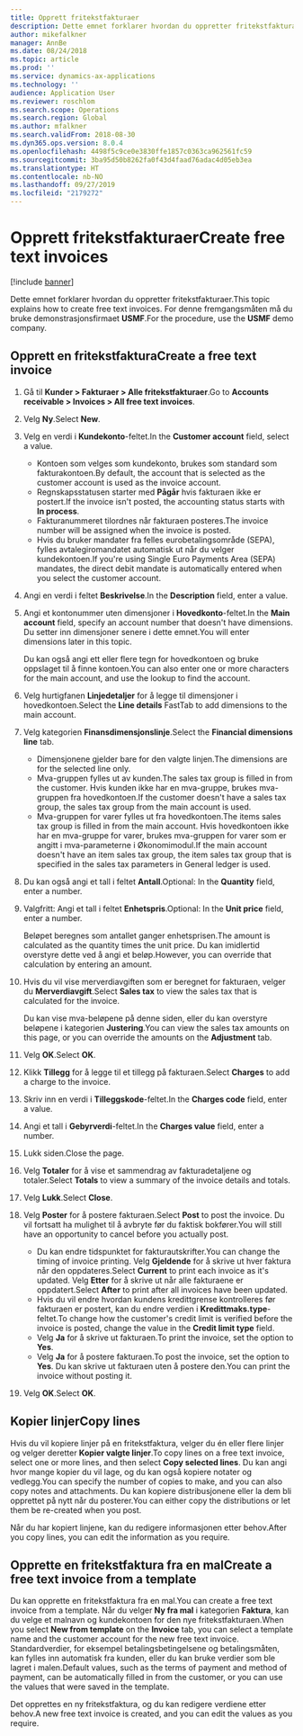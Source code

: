 ```yaml
---
title: Opprett fritekstfakturaer
description: Dette emnet forklarer hvordan du oppretter fritekstfakturaer.
author: mikefalkner
manager: AnnBe
ms.date: 08/24/2018
ms.topic: article
ms.prod: ''
ms.service: dynamics-ax-applications
ms.technology: ''
audience: Application User
ms.reviewer: roschlom
ms.search.scope: Operations
ms.search.region: Global
ms.author: mfalkner
ms.search.validFrom: 2018-08-30
ms.dyn365.ops.version: 8.0.4
ms.openlocfilehash: 4498f5c9ce0e3830ffe1857c0363ca962561fc59
ms.sourcegitcommit: 3ba95d50b8262fa0f43d4faad76adac4d05eb3ea
ms.translationtype: HT
ms.contentlocale: nb-NO
ms.lasthandoff: 09/27/2019
ms.locfileid: "2179272"
---
```

# <a name="create-free-text-invoices"></a><span data-ttu-id="a86e8-103">Opprett fritekstfakturaer</span><span class="sxs-lookup"><span data-stu-id="a86e8-103">Create free text invoices</span></span>

[!include [banner](../includes/banner.md)]

<span data-ttu-id="a86e8-104">Dette emnet forklarer hvordan du oppretter fritekstfakturaer.</span><span class="sxs-lookup"><span data-stu-id="a86e8-104">This topic explains how to create free text invoices.</span></span> <span data-ttu-id="a86e8-105">For denne fremgangsmåten må du bruke demonstrasjonsfirmaet **USMF**.</span><span class="sxs-lookup"><span data-stu-id="a86e8-105">For the procedure, use the **USMF** demo company.</span></span>

## <a name="create-a-free-text-invoice"></a><span data-ttu-id="a86e8-106">Opprett en fritekstfaktura</span><span class="sxs-lookup"><span data-stu-id="a86e8-106">Create a free text invoice</span></span>

1. <span data-ttu-id="a86e8-107">Gå til **Kunder \> Fakturaer \> Alle fritekstfakturaer**.</span><span class="sxs-lookup"><span data-stu-id="a86e8-107">Go to **Accounts receivable \> Invoices \> All free text invoices**.</span></span>
2. <span data-ttu-id="a86e8-108">Velg **Ny**.</span><span class="sxs-lookup"><span data-stu-id="a86e8-108">Select **New**.</span></span>
3. <span data-ttu-id="a86e8-109">Velg en verdi i **Kundekonto**-feltet.</span><span class="sxs-lookup"><span data-stu-id="a86e8-109">In the **Customer account** field, select a value.</span></span>

    * <span data-ttu-id="a86e8-110">Kontoen som velges som kundekonto, brukes som standard som fakturakontoen.</span><span class="sxs-lookup"><span data-stu-id="a86e8-110">By default, the account that is selected as the customer account is used as the invoice account.</span></span>
    * <span data-ttu-id="a86e8-111">Regnskapsstatusen starter med **Pågår** hvis fakturaen ikke er postert.</span><span class="sxs-lookup"><span data-stu-id="a86e8-111">If the invoice isn't posted, the accounting status starts with **In process**.</span></span>
    * <span data-ttu-id="a86e8-112">Fakturanummeret tilordnes når fakturaen posteres.</span><span class="sxs-lookup"><span data-stu-id="a86e8-112">The invoice number will be assigned when the invoice is posted.</span></span>
    * <span data-ttu-id="a86e8-113">Hvis du bruker mandater fra felles eurobetalingsområde (SEPA), fylles avtalegiromandatet automatisk ut når du velger kundekontoen.</span><span class="sxs-lookup"><span data-stu-id="a86e8-113">If you're using Single Euro Payments Area (SEPA) mandates, the direct debit mandate is automatically entered when you select the customer account.</span></span>

4. <span data-ttu-id="a86e8-114">Angi en verdi i feltet **Beskrivelse**.</span><span class="sxs-lookup"><span data-stu-id="a86e8-114">In the **Description** field, enter a value.</span></span>
5. <span data-ttu-id="a86e8-115">Angi et kontonummer uten dimensjoner i **Hovedkonto**-feltet.</span><span class="sxs-lookup"><span data-stu-id="a86e8-115">In the **Main account** field, specify an account number that doesn't have dimensions.</span></span> <span data-ttu-id="a86e8-116">Du setter inn dimensjoner senere i dette emnet.</span><span class="sxs-lookup"><span data-stu-id="a86e8-116">You will enter dimensions later in this topic.</span></span>

    <span data-ttu-id="a86e8-117">Du kan også angi ett eller flere tegn for hovedkontoen og bruke oppslaget til å finne kontoen.</span><span class="sxs-lookup"><span data-stu-id="a86e8-117">You can also enter one or more characters for the main account, and use the lookup to find the account.</span></span>

6. <span data-ttu-id="a86e8-118">Velg hurtigfanen **Linjedetaljer** for å legge til dimensjoner i hovedkontoen.</span><span class="sxs-lookup"><span data-stu-id="a86e8-118">Select the **Line details** FastTab to add dimensions to the main account.</span></span>
7. <span data-ttu-id="a86e8-119">Velg kategorien **Finansdimensjonslinje**.</span><span class="sxs-lookup"><span data-stu-id="a86e8-119">Select the **Financial dimensions line** tab.</span></span>

    * <span data-ttu-id="a86e8-120">Dimensjonene gjelder bare for den valgte linjen.</span><span class="sxs-lookup"><span data-stu-id="a86e8-120">The dimensions are for the selected line only.</span></span>
    * <span data-ttu-id="a86e8-121">Mva-gruppen fylles ut av kunden.</span><span class="sxs-lookup"><span data-stu-id="a86e8-121">The sales tax group is filled in from the customer.</span></span> <span data-ttu-id="a86e8-122">Hvis kunden ikke har en mva-gruppe, brukes mva-gruppen fra hovedkontoen.</span><span class="sxs-lookup"><span data-stu-id="a86e8-122">If the customer doesn't have a sales tax group, the sales tax group from the main account is used.</span></span>
    * <span data-ttu-id="a86e8-123">Mva-gruppen for varer fylles ut fra hovedkontoen.</span><span class="sxs-lookup"><span data-stu-id="a86e8-123">The items sales tax group is filled in from the main account.</span></span> <span data-ttu-id="a86e8-124">Hvis hovedkontoen ikke har en mva-gruppe for varer, brukes mva-gruppen for varer som er angitt i mva-parameterne i Økonomimodul.</span><span class="sxs-lookup"><span data-stu-id="a86e8-124">If the main account doesn't have an item sales tax group, the item sales tax group that is specified in the sales tax parameters in General ledger is used.</span></span>

8. <span data-ttu-id="a86e8-125">Du kan også angi et tall i feltet **Antall**.</span><span class="sxs-lookup"><span data-stu-id="a86e8-125">Optional: In the **Quantity** field, enter a number.</span></span>
9. <span data-ttu-id="a86e8-126">Valgfritt: Angi et tall i feltet **Enhetspris**.</span><span class="sxs-lookup"><span data-stu-id="a86e8-126">Optional: In the **Unit price** field, enter a number.</span></span>

    <span data-ttu-id="a86e8-127">Beløpet beregnes som antallet ganger enhetsprisen.</span><span class="sxs-lookup"><span data-stu-id="a86e8-127">The amount is calculated as the quantity times the unit price.</span></span> <span data-ttu-id="a86e8-128">Du kan imidlertid overstyre dette ved å angi et beløp.</span><span class="sxs-lookup"><span data-stu-id="a86e8-128">However, you can override that calculation by entering an amount.</span></span>

10. <span data-ttu-id="a86e8-129">Hvis du vil vise merverdiavgiften som er beregnet for fakturaen, velger du **Merverdiavgift**.</span><span class="sxs-lookup"><span data-stu-id="a86e8-129">Select **Sales tax** to view the sales tax that is calculated for the invoice.</span></span>

    <span data-ttu-id="a86e8-130">Du kan vise mva-beløpene på denne siden, eller du kan overstyre beløpene i kategorien **Justering**.</span><span class="sxs-lookup"><span data-stu-id="a86e8-130">You can view the sales tax amounts on this page, or you can override the amounts on the **Adjustment** tab.</span></span>

11. <span data-ttu-id="a86e8-131">Velg **OK**.</span><span class="sxs-lookup"><span data-stu-id="a86e8-131">Select **OK**.</span></span>
12. <span data-ttu-id="a86e8-132">Klikk **Tillegg** for å legge til et tillegg på fakturaen.</span><span class="sxs-lookup"><span data-stu-id="a86e8-132">Select **Charges** to add a charge to the invoice.</span></span>
13. <span data-ttu-id="a86e8-133">Skriv inn en verdi i **Tilleggskode**-feltet.</span><span class="sxs-lookup"><span data-stu-id="a86e8-133">In the **Charges code** field, enter a value.</span></span>
14. <span data-ttu-id="a86e8-134">Angi et tall i **Gebyrverdi**-feltet.</span><span class="sxs-lookup"><span data-stu-id="a86e8-134">In the **Charges value** field, enter a number.</span></span>
15. <span data-ttu-id="a86e8-135">Lukk siden.</span><span class="sxs-lookup"><span data-stu-id="a86e8-135">Close the page.</span></span>
16. <span data-ttu-id="a86e8-136">Velg **Totaler** for å vise et sammendrag av fakturadetaljene og totaler.</span><span class="sxs-lookup"><span data-stu-id="a86e8-136">Select **Totals** to view a summary of the invoice details and totals.</span></span>
17. <span data-ttu-id="a86e8-137">Velg **Lukk**.</span><span class="sxs-lookup"><span data-stu-id="a86e8-137">Select **Close**.</span></span>
18. <span data-ttu-id="a86e8-138">Velg **Poster** for å postere fakturaen.</span><span class="sxs-lookup"><span data-stu-id="a86e8-138">Select **Post** to post the invoice.</span></span> <span data-ttu-id="a86e8-139">Du vil fortsatt ha mulighet til å avbryte før du faktisk bokfører.</span><span class="sxs-lookup"><span data-stu-id="a86e8-139">You will still have an opportunity to cancel before you actually post.</span></span>

    * <span data-ttu-id="a86e8-140">Du kan endre tidspunktet for fakturautskrifter.</span><span class="sxs-lookup"><span data-stu-id="a86e8-140">You can change the timing of invoice printing.</span></span> <span data-ttu-id="a86e8-141">Velg **Gjeldende** for å skrive ut hver faktura når den oppdateres.</span><span class="sxs-lookup"><span data-stu-id="a86e8-141">Select **Current** to print each invoice as it's updated.</span></span> <span data-ttu-id="a86e8-142">Velg **Etter** for å skrive ut når alle fakturaene er oppdatert.</span><span class="sxs-lookup"><span data-stu-id="a86e8-142">Select **After** to print after all invoices have been updated.</span></span>
    * <span data-ttu-id="a86e8-143">Hvis du vil endre hvordan kundens kredittgrense kontrolleres før fakturaen er postert, kan du endre verdien i **Kredittmaks.type**-feltet.</span><span class="sxs-lookup"><span data-stu-id="a86e8-143">To change how the customer's credit limit is verified before the invoice is posted, change the value in the **Credit limit type** field.</span></span>
    * <span data-ttu-id="a86e8-144">Velg **Ja** for å skrive ut fakturaen.</span><span class="sxs-lookup"><span data-stu-id="a86e8-144">To print the invoice, set the option to **Yes**.</span></span>
    * <span data-ttu-id="a86e8-145">Velg **Ja** for å postere fakturaen.</span><span class="sxs-lookup"><span data-stu-id="a86e8-145">To post the invoice, set the option to **Yes**.</span></span> <span data-ttu-id="a86e8-146">Du kan skrive ut fakturaen uten å postere den.</span><span class="sxs-lookup"><span data-stu-id="a86e8-146">You can print the invoice without posting it.</span></span>

19. <span data-ttu-id="a86e8-147">Velg **OK**.</span><span class="sxs-lookup"><span data-stu-id="a86e8-147">Select **OK**.</span></span>

## <a name="copy-lines"></a><span data-ttu-id="a86e8-148">Kopier linjer</span><span class="sxs-lookup"><span data-stu-id="a86e8-148">Copy lines</span></span>
<span data-ttu-id="a86e8-149">Hvis du vil kopiere linjer på en fritekstfaktura, velger du én eller flere linjer og velger deretter **Kopier valgte linjer**.</span><span class="sxs-lookup"><span data-stu-id="a86e8-149">To copy lines on a free text invoice, select one or more lines, and then select **Copy selected lines**.</span></span> <span data-ttu-id="a86e8-150">Du kan angi hvor mange kopier du vil lage, og du kan også kopiere notater og vedlegg.</span><span class="sxs-lookup"><span data-stu-id="a86e8-150">You can specify the number of copies to make, and you can also copy notes and attachments.</span></span> <span data-ttu-id="a86e8-151">Du kan kopiere distribusjonene eller la dem bli opprettet på nytt når du posterer.</span><span class="sxs-lookup"><span data-stu-id="a86e8-151">You can either copy the distributions or let them be re-created when you post.</span></span>

<span data-ttu-id="a86e8-152">Når du har kopiert linjene, kan du redigere informasjonen etter behov.</span><span class="sxs-lookup"><span data-stu-id="a86e8-152">After you copy lines, you can edit the information as you require.</span></span>

## <a name="create-a-free-text-invoice-from-a-template"></a><span data-ttu-id="a86e8-153">Opprette en fritekstfaktura fra en mal</span><span class="sxs-lookup"><span data-stu-id="a86e8-153">Create a free text invoice from a template</span></span>
<span data-ttu-id="a86e8-154">Du kan opprette en fritekstfaktura fra en mal.</span><span class="sxs-lookup"><span data-stu-id="a86e8-154">You can create a free text invoice from a template.</span></span> <span data-ttu-id="a86e8-155">Når du velger **Ny fra mal** i kategorien **Faktura**, kan du velge et malnavn og kundekontoen for den nye fritekstfakturaen.</span><span class="sxs-lookup"><span data-stu-id="a86e8-155">When you select **New from template** on the **Invoice** tab, you can select a template name and the customer account for the new free text invoice.</span></span> <span data-ttu-id="a86e8-156">Standardverdier, for eksempel betalingsbetingelsene og betalingsmåten, kan fylles inn automatisk fra kunden, eller du kan bruke verdier som ble lagret i malen.</span><span class="sxs-lookup"><span data-stu-id="a86e8-156">Default values, such as the terms of payment and method of payment, can be automatically filled in from the customer, or you can use the values that were saved in the template.</span></span>

<span data-ttu-id="a86e8-157">Det opprettes en ny fritekstfaktura, og du kan redigere verdiene etter behov.</span><span class="sxs-lookup"><span data-stu-id="a86e8-157">A new free text invoice is created, and you can edit the values as you require.</span></span>
